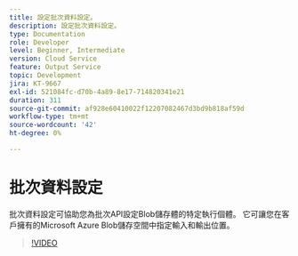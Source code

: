 ```yaml
---
title: 設定批次資料設定。
description: 設定批次資料設定。
type: Documentation
role: Developer
level: Beginner, Intermediate
version: Cloud Service
feature: Output Service
topic: Development
jira: KT-9667
exl-id: 521084fc-d70b-4a89-8e17-714820341e21
duration: 311
source-git-commit: af928e60410022f12207082467d3bd9b818af59d
workflow-type: tm+mt
source-wordcount: '42'
ht-degree: 0%

---
```


# 批次資料設定

批次資料設定可協助您為批次API設定Blob儲存體的特定執行個體。 它可讓您在客戶擁有的Microsoft Azure Blob儲存空間中指定輸入和輸出位置。

>[!VIDEO](https://video.tv.adobe.com/v/340128?quality=12&learn=on)
